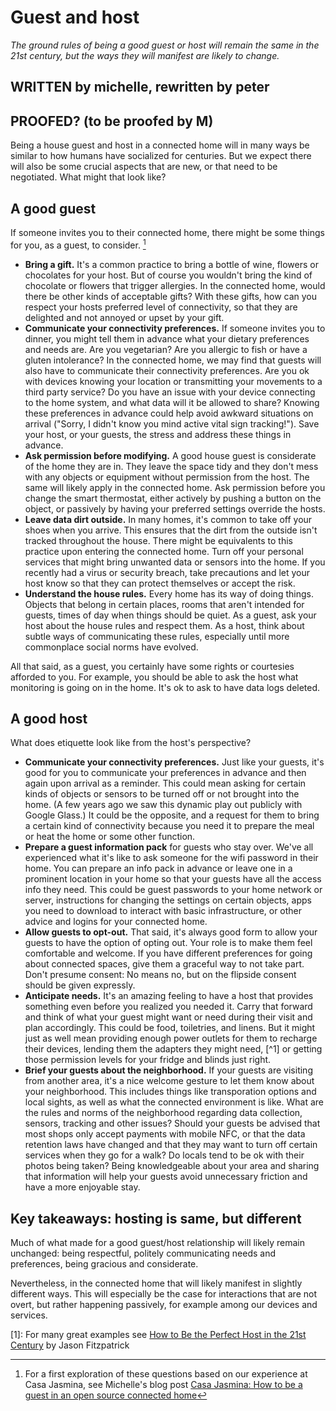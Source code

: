 # Guest and host

_The ground rules of being a good guest or host will remain the same in the 21st century, but the ways they will manifest are likely to change._

## WRITTEN by michelle, rewritten by peter
## PROOFED? (to be proofed by M)

Being a house guest and host in a connected home will in many ways be similar to how humans have socialized for centuries. But we expect there will also be some crucial aspects that are new, or that need to be negotiated. What might that look like?

## A good guest

If someone invites you to their connected home, there might be some things for you, as a guest, to consider. [^2]

* **Bring a gift.** It's a common practice to bring a bottle of wine, flowers or chocolates for your host. But of course you wouldn't bring the kind of chocolate or flowers that trigger allergies. In the connected home, would there be other kinds of acceptable gifts? With these gifts, how can you respect your hosts preferred level of connectivity, so that they are delighted and not annoyed or upset by your gift. 
* **Communicate your connectivity preferences.** If someone invites you to dinner, you might tell them in advance what your dietary preferences and needs are. Are you vegetarian? Are you allergic to fish or have a gluten intolerance? In the connected home, we may find that guests will also have to communicate their connectivity preferences. Are you ok with devices knowing your location or transmitting your movements to a third party service? Do you have an issue with your device connecting to the home system, and what data will it be allowed to share? Knowing these preferences in advance could help avoid awkward situations on arrival ("Sorry, I didn't know you mind active vital sign tracking!"). Save your host, or your guests, the stress and address these things in advance. 
* **Ask permission before modifying.** A good house guest is considerate of the home they are in. They leave the space tidy and they don't mess with any objects or equipment without permission from the host. The same will likely apply in the connected home. Ask permission before you change the smart thermostat, either actively by pushing a button on the object, or passively by having your preferred settings override the hosts.
* **Leave data dirt outside.** In many homes, it's common to take off your shoes when you arrive. This ensures that the dirt from the outside isn't tracked throughout the house. There might be equivalents to this practice upon entering the connected home. Turn off your personal services that might bring unwanted data or sensors into the home. If you recently had a virus or security breach, take precautions and let your host know so that they can protect themselves or accept the risk. 
* **Understand the house rules.** Every home has its way of doing things. Objects that belong in certain places, rooms that aren't intended for guests, times of day when things should be quiet. As a guest, ask your host about the house rules and respect them. As a host, think about subtle ways of communicating these rules, especially until more commonplace social norms have evolved.

All that said, as a guest, you certainly have some rights or courtesies afforded to you. For example, you should be able to ask the host what monitoring is going on in the home. It's ok to ask to have data logs deleted.

## A good host

What does etiquette look like from the host's perspective?

* **Communicate your connectivity preferences.** Just like your guests, it's good for you to communicate your preferences in advance and then again upon arrival as a reminder. This could mean asking for certain kinds of objects or sensors to be turned off or not brought into the home. (A few years ago we saw this dynamic play out publicly with Google Glass.) It could be the opposite, and a request for them to bring a certain kind of connectivity because you need it to prepare the meal or heat the home or some other function. 
* **Prepare a guest information pack** for guests who stay over. We've all experienced what it's like to ask someone for the wifi password in their home. You can prepare an info pack in advance or leave one in a prominent location in your home so that your guests have all the access info they need. This could be guest passwords to your home network or server, instructions for changing the settings on certain objects, apps you need to download to interact with basic infrastructure, or other advice and logins for your connected home. 
* **Allow guests to opt-out.** That said, it's always good form to allow your guests to have the option of opting out. Your role is to make them feel comfortable and welcome. If you have different preferences for going about connected spaces, give them a graceful way to not take part. Don't presume consent: No means no, but on the flipside consent should be given expressly.
* **Anticipate needs.** It's an amazing feeling to have a host that provides something even before you realized you needed it. Carry that forward and think of what your guest might want or need during their visit and plan accordingly. This could be food, toiletries, and linens. But it might just as well mean providing enough power outlets for them to recharge their devices, lending them the adapters they might need, [^1] or getting those permission levels for your fridge and blinds just right.
* **Brief your guests about the neighborhood.** If your guests are visiting from another area, it's a nice welcome gesture to let them know about your neighborhood. This includes things like transporation options and local sights, as well as what the connected environment is like. What are the rules and norms of the neighborhood regarding data collection, sensors, tracking and other issues? Should your guests be advised that most shops only accept payments with mobile NFC, or that the data retention laws have changed and that they may want to turn off certain services when they go for a walk? Do locals tend to be ok with their photos being taken? Being knowledgeable about your area and sharing that information will help your guests avoid unnecessary friction and have a more enjoyable stay. 

## Key takeaways: hosting is same, but different

Much of what made for a good guest/host relationship will likely remain unchanged: being respectful, politely communicating needs and preferences, being gracious and considerate. 

Nevertheless, in the connected home that will likely manifest in slightly different ways. This will especially be the case for interactions that are not overt, but rather happening passively, for example among our devices and services. 



[1]: For many great examples see [How to Be the Perfect Host in the 21st Century](http://lifehacker.com/5606282/how-to-be-the-perfect-host-in-the-21st-century) by Jason Fitzpatrick
[^2]: For a first exploration of these questions based on our experience at Casa Jasmina, see Michelle's blog post [Casa Jasmina: How to be a guest in an open source connected home](http://michellethorne.cc/2015/07/casa-jasmina-how-to-be-a-guest-in-an-open-source-connected-home/)